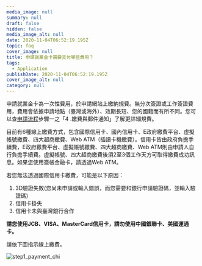 ```yaml
---
media_image: null
summary: null
draft: false
hidden: false
media_image_alt: null
date: 2020-11-04T06:52:19.195Z
topic: faq
cover_image: null
title: 申請就業金卡需要支付哪些費用？
tags:
  - Application
publishDate: 2020-11-04T06:52:19.195Z
cover_image_alt: null
category: null
---
```

申請就業金卡為一次性費用，於申請網站上繳納規費。無分次簽證或工作簽證費用，費用會依據申請地點（臺灣或海外）、效期長短、您的國籍而有所不同。您可以查[申請流程](/zh/application/)步驟一之「4 .繳費與郵件通知」了解更詳細規費。

目前有6種線上繳費方式，包含國際信用卡、國內信用卡、E政府繳費平台、虛擬帳號繳費、四大超商繳費、Web ATM（插讀卡機繳費）。信用卡皆由政府負擔手續費，E政府繳費平台、虛擬帳號繳費、四大超商繳費、Web ATM則由申請人自行負擔手續費。虛擬帳號、四大超商繳費後須2至3個工作天方可取得繳費成功訊息。如果您使用簽帳金融卡，請透過Web ATM。

若您無法透過國際信用卡繳費，可能是以下原因：

1. 3D驗證失敗(您尚未申請或輸入錯誤，而您需要和銀行申請驗證碼，並輸入驗證碼)
2. 信用卡掛失
3. 信用卡未與臺灣銀行合作

**請您使用JCB、VISA、MasterCard信用卡，請勿使用中國銀聯卡、美國運通卡。**

請依下圖指示線上繳費。

![step1_payment_chi](/cms-uploads/step1_payment中.png)
